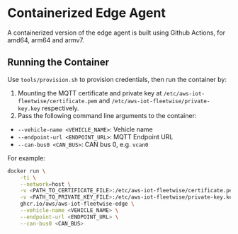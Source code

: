 # Containerized Edge Agent

A containerized version of the edge agent is built using Github Actions, for amd64, arm64 and armv7.

## Running the Container

Use `tools/provision.sh` to provision credentials, then run the container by:
1. Mounting the MQTT certificate and private key at `/etc/aws-iot-fleetwise/certificate.pem` and
   `/etc/aws-iot-fleetwise/private-key.key` respectively.
2. Pass the following command line arguments to the container:
- `--vehicle-name <VEHICLE_NAME>`: Vehicle name
- `--endpoint-url <ENDPOINT_URL>`: MQTT Endpoint URL
- `--can-bus0 <CAN_BUS>`: CAN bus 0, e.g. `vcan0`

For example:
```bash
docker run \
    -ti \
    --network=host \
    -v <PATH_TO_CERTIFICATE_FILE>:/etc/aws-iot-fleetwise/certificate.pem \
    -v <PATH_TO_PRIVATE_KEY_FILE>:/etc/aws-iot-fleetwise/private-key.key \
    ghcr.io/aws/aws-iot-fleetwise-edge \
    --vehicle-name <VEHICLE_NAME> \
    --endpoint-url <ENDPOINT_URL> \
    --can-bus0 <CAN_BUS>
```
